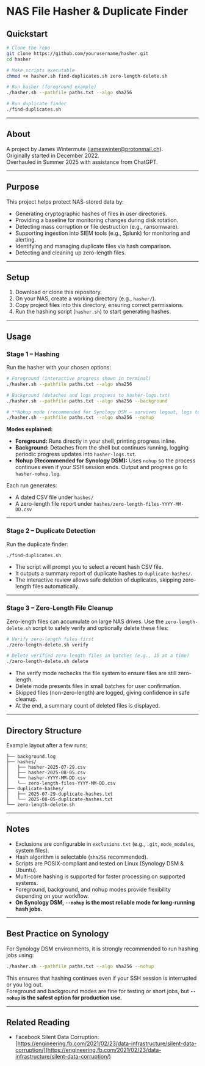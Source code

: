 # NAS File Hasher & Duplicate Finder

## Quickstart

```bash
# Clone the repo
git clone https://github.com/yourusername/hasher.git
cd hasher

# Make scripts executable
chmod +x hasher.sh find-duplicates.sh zero-length-delete.sh

# Run hasher (foreground example)
./hasher.sh --pathfile paths.txt --algo sha256

# Run duplicate finder
./find-duplicates.sh
```

---

## About

A project by James Wintermute ([jameswinter@protonmail.ch](mailto:jameswinter@protonmail.ch)).  
Originally started in December 2022.  
Overhauled in Summer 2025 with assistance from ChatGPT.

---

## Purpose

This project helps protect NAS-stored data by:

* Generating cryptographic hashes of files in user directories.
* Providing a baseline for monitoring changes during disk rotation.
* Detecting mass corruption or file destruction (e.g., ransomware).
* Supporting ingestion into SIEM tools (e.g., Splunk) for monitoring and alerting.
* Identifying and managing duplicate files via hash comparison.
* Detecting and cleaning up zero-length files.

---

## Setup

1. Download or clone this repository.
2. On your NAS, create a working directory (e.g., `hasher/`).
3. Copy project files into this directory, ensuring correct permissions.
4. Run the hashing script (`hasher.sh`) to start generating hashes.

---

## Usage

### Stage 1 – Hashing

Run the hasher with your chosen options:

```bash
# Foreground (interactive progress shown in terminal)
./hasher.sh --pathfile paths.txt --algo sha256

# Background (detaches and logs progress to hasher-logs.txt)
./hasher.sh --pathfile paths.txt --algo sha256 --background

# **Nohup mode (recommended for Synology DSM – survives logout, logs to hasher-nohup.log)**
./hasher.sh --pathfile paths.txt --algo sha256 --nohup
```

**Modes explained:**
- **Foreground:** Runs directly in your shell, printing progress inline.  
- **Background:** Detaches from the shell but continues running, logging periodic progress updates into `hasher-logs.txt`.  
- **Nohup (Recommended for Synology DSM):** Uses `nohup` so the process continues even if your SSH session ends. Output and progress go to `hasher-nohup.log`.  

Each run generates:
- A dated CSV file under `hashes/`  
- A zero-length file report under `hashes/zero-length-files-YYYY-MM-DD.csv`

---

### Stage 2 – Duplicate Detection

Run the duplicate finder:

```bash
./find-duplicates.sh
```

* The script will prompt you to select a recent hash CSV file.
* It outputs a summary report of duplicate hashes to `duplicate-hashes/`.
* The interactive review allows safe deletion of duplicates, skipping zero-length files automatically.

---

### Stage 3 – Zero-Length File Cleanup

Zero-length files can accumulate on large NAS drives. Use the `zero-length-delete.sh` script to safely verify and optionally delete these files:

```bash
# Verify zero-length files first
./zero-length-delete.sh verify

# Delete verified zero-length files in batches (e.g., 15 at a time)
./zero-length-delete.sh delete
```

* The verify mode rechecks the file system to ensure files are still zero-length.
* Delete mode presents files in small batches for user confirmation.
* Skipped files (non-zero-length) are logged, giving confidence in safe cleanup.
* At the end, a summary count of deleted files is displayed.

---

## Directory Structure

Example layout after a few runs:

```
├── background.log
├── hashes/
│   ├── hasher-2025-07-29.csv
│   ├── hasher-2025-08-05.csv
│   └── hasher-YYYY-MM-DD.csv
│   └── zero-length-files-YYYY-MM-DD.csv
├── duplicate-hashes/
│   ├── 2025-07-29-duplicate-hashes.txt
│   └── 2025-08-05-duplicate-hashes.txt
└── zero-length-delete.sh
```

---

## Notes

* Exclusions are configurable in `exclusions.txt` (e.g., `.git`, `node_modules`, system files).
* Hash algorithm is selectable (`sha256` recommended).
* Scripts are POSIX-compliant and tested on Linux (Synology DSM & Ubuntu).
* Multi-core hashing is supported for faster processing on supported systems.
* Foreground, background, and nohup modes provide flexibility depending on your workflow.
* **On Synology DSM, `--nohup` is the most reliable mode for long-running hash jobs.**

---

## Best Practice on Synology

For Synology DSM environments, it is strongly recommended to run hashing jobs using:

```bash
./hasher.sh --pathfile paths.txt --algo sha256 --nohup
```

This ensures that hashing continues even if your SSH session is interrupted or you log out.  
Foreground and background modes are fine for testing or short jobs, but **`--nohup` is the safest option for production use.**

---

## Related Reading

* Facebook Silent Data Corruption:  
  [https://engineering.fb.com/2021/02/23/data-infrastructure/silent-data-corruption/](https://engineering.fb.com/2021/02/23/data-infrastructure/silent-data-corruption/)
